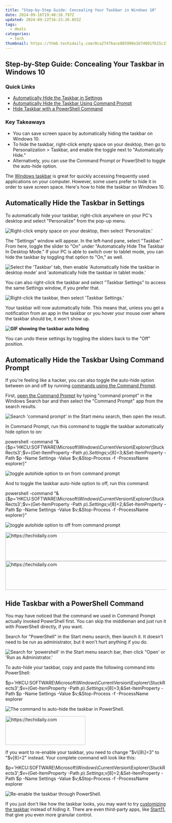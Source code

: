 ```yaml
---
title: "Step-by-Step Guide: Concealing Your Taskbar in Windows 10"
date: 2024-09-16T19:40:18.797Z
updated: 2024-09-22T16:23:26.855Z
tags:
  - deals
categories:
  - tech
thumbnail: https://thmb.techidaily.com/0ca2747bace885998e167d601fb15c3166c8be683eacac54f4c7c14302087724.jpg
---
```


## Step-by-Step Guide: Concealing Your Taskbar in Windows 10

### Quick Links

* [Automatically Hide the Taskbar in Settings](https://screen-video-capture.techidaily.com/new-2024-approved-capturing-every-moment-with-switch-hd-tech/)
* [Automatically Hide the Taskbar Using Command Prompt](https://instagram-videos.techidaily.com/updated-in-2024-achieve-flawless-video-for-instagram-perfection/)
* [Hide Taskbar with a PowerShell Command](https://some-techniques.techidaily.com/updated-excellence-in-video-selecting-peak-frame-rates-for-slow-motion-effects/)

### Key Takeaways

* You can save screen space by automatically hiding the taskbar on Windows 10.
* To hide the taskbar, right-click empty space on your desktop, then go to Personalization > Taskbar, and enable the toggle next to "Automatically Hide."
* Alternatively, you can use the Command Prompt or PowerShell to toggle the auto-hide option.

 The [Windows taskbar](https://remote-screen-capture.techidaily.com/updated-your-essential-guide-to-unmissable-gaming-adventures-for-2024/) is great for quickly accessing frequently used applications on your computer. However, some users prefer to hide it in order to save screen space. Here's how to hide the taskbar on Windows 10.

##  Automatically Hide the Taskbar in Settings

 To automatically hide your taskbar, right-click anywhere on your PC's desktop and select "Personalize" from the pop-up menu.

![Right-click empty space on your desktop, then select 'Personalize.'](https://static1.howtogeekimages.com/wordpress/wp-content/uploads/2023/12/right-click-personalize.png) 

 The "Settings" window will appear. In the left-hand pane, select "Taskbar." From here, toggle the slider to "On" under "Automatically Hide The Taskbar In Desktop Mode." If your PC is able to switch over to tablet mode, you can hide the taskbar by toggling that option to "On," as well.

![Select the 'Taskbar' tab, then enable 'Automatically hide the taskbar in desktop mode' and 'automatically hide the taskbar in tablet mode.'](https://static1.howtogeekimages.com/wordpress/wp-content/uploads/2023/12/taskbar-settings.png) 

 You can also right-click the taskbar and select "Taskbar Settings" to access the same Settings window, if you prefer that.

![Right-click the taskbar, then select 'Taskbar Settings.'](https://static1.howtogeekimages.com/wordpress/wp-content/uploads/2023/12/taskbar-settings-on-taskbar.png) 

 Your taskbar will now automatically hide. This means that, unless you get a notification from an app in the taskbar or you hover your mouse over where the taskbar should be, it won't show up.

**![GIF showing the taskbar auto hiding](https://static1.howtogeekimages.com/wordpress/wp-content/uploads/2020/06/GIF-showing-the-taskbar-auto-hiding.gif)** 

 You can undo these settings by toggling the sliders back to the "Off" position.

##  Automatically Hide the Taskbar Using Command Prompt

 If you're feeling like a hacker, you can also toggle the auto-hide option between on and off by running [commands using the Command Prompt](https://some-knowledge.techidaily.com/how-to-leverage-slug-lines-in-articles-for-2024/).

 First, [open the Command Prompt](https://android-frp.techidaily.com/in-2024-step-by-step-tutorial-how-to-bypass-oppo-a78-frp-by-drfone-android/) by typing "command prompt" in the Windows Search bar and then select the "Command Prompt" app from the search results.

![Search 'command prompt' in the Start menu search, then open the result.](https://static1.howtogeekimages.com/wordpress/wp-content/uploads/2023/12/run-command-prompt.png) 

 In Command Prompt, run this command to toggle the taskbar automatically hide option to on:

powershell -command "&{$p='HKCU:SOFTWARE\Microsoft\Windows\CurrentVersion\Explorer\StuckRects3';$v=(Get-ItemProperty -Path $p).Settings;$v[8]=3;&Set-ItemProperty -Path $p -Name Settings -Value $v;&Stop-Process -f -ProcessName explorer}"

![toggle autohide option to on from command prompt](https://static1.howtogeekimages.com/wordpress/wp-content/uploads/2020/06/toggle-autohide-option-to-on-from-command-prompt.png) 

 And to toggle the taskbar auto-hide option to off, run this command:

powershell -command "&{$p='HKCU:SOFTWARE\Microsoft\Windows\CurrentVersion\Explorer\StuckRects3';$v=(Get-ItemProperty -Path $p).Settings;$v[8]=2;&Set-ItemProperty -Path $p -Name Settings -Value $v;&Stop-Process -f -ProcessName explorer}"

![toggle autohide option to off from command prompt](https://static1.howtogeekimages.com/wordpress/wp-content/uploads/2020/06/toggle-autohide-option-to-off-from-command-prompt.png) 

<!-- affiliate ads begin -->
<a href="https://unicoeye.pxf.io/c/5597632/2148772/18498" target="_top" id="2148772">
  <img src="//a.impactradius-go.com/display-ad/18498-2148772" border="0" alt="https://techidaily.com" width="728" height="90"/>
</a>
<img height="0" width="0" src="https://unicoeye.pxf.io/i/5597632/2148772/18498" style="position:absolute;visibility:hidden;" border="0" />
<!-- affiliate ads end -->

<!-- affiliate ads begin -->
<a href="https://appsumo.8odi.net/c/5597632/2094480/7443" target="_top" id="2094480">
  <img src="//a.impactradius-go.com/display-ad/7443-2094480" border="0" alt="https://techidaily.com" width="728" height="90"/>
</a>
<img height="0" width="0" src="https://appsumo.8odi.net/i/5597632/2094480/7443" style="position:absolute;visibility:hidden;" border="0" />
<!-- affiliate ads end -->

##  Hide Taskbar with a PowerShell Command

 You may have noticed that the command we used in Command Prompt actually invoked PowerShell first. You can skip the middleman and just run it with PowerShell directly, if you want.

 Search for "PowerShell" in the Start menu search, then launch it. It doesn't need to be run as administrator, but it won't hurt anything if you do.

![Search for 'powershell' in the Start menu search bar, then click "Open' or 'Run as Administrator.'](https://static1.howtogeekimages.com/wordpress/wp-content/uploads/2023/12/launch-powershell.png) 

 To auto-hide your taskbar, copy and paste the following command into PowerShell:

$p='HKCU:SOFTWARE\Microsoft\Windows\CurrentVersion\Explorer\StuckRects3';$v=(Get-ItemProperty -Path $p).Settings;$v[8]=3;&Set-ItemProperty -Path $p -Name Settings -Value $v;&Stop-Process -f -ProcessName explorer

![The command to auto-hide the taskbar in PowerShell.](https://static1.howtogeekimages.com/wordpress/wp-content/uploads/2023/12/powershell-command.png) 

<!-- affiliate ads begin -->
<a href="https://aligracehair.sjv.io/c/5597632/2135368/19272" target="_top" id="2135368">
  <img src="//a.impactradius-go.com/display-ad/19272-2135368" border="0" alt="https://techidaily.com" width="250" height="90"/>
</a>
<img height="0" width="0" src="https://aligracehair.sjv.io/i/5597632/2135368/19272" style="position:absolute;visibility:hidden;" border="0" />
<!-- affiliate ads end -->

 If you want to re-enable your taskbar, you need to change "$v\[8\]=3" to "$v\[8\]=2" instead. Your complete command will look like this:

$p='HKCU:SOFTWARE\Microsoft\Windows\CurrentVersion\Explorer\StuckRects3';$v=(Get-ItemProperty -Path $p).Settings;$v[8]=2;&Set-ItemProperty -Path $p -Name Settings -Value $v;&Stop-Process -f -ProcessName explorer

![Re-enable the taskbar through PowerShell.](https://static1.howtogeekimages.com/wordpress/wp-content/uploads/2023/12/reenable.png) 

 If you just don't like how the taskbar looks, you may want to try [customizing the taskbar](https://remote-screen-capture.techidaily.com/updated-your-essential-guide-to-unmissable-gaming-adventures-for-2024/) instead of hiding it. There are even third-party apps, like [Start11](https://www.stardock.com/products/start11/), that give you even more granular control.

<ins class="adsbygoogle"
     style="display:block"
     data-ad-format="autorelaxed"
     data-ad-client="ca-pub-7571918770474297"
     data-ad-slot="1223367746"></ins>

<ins class="adsbygoogle"
     style="display:block"
     data-ad-client="ca-pub-7571918770474297"
     data-ad-slot="8358498916"
     data-ad-format="auto"
     data-full-width-responsive="true"></ins>



